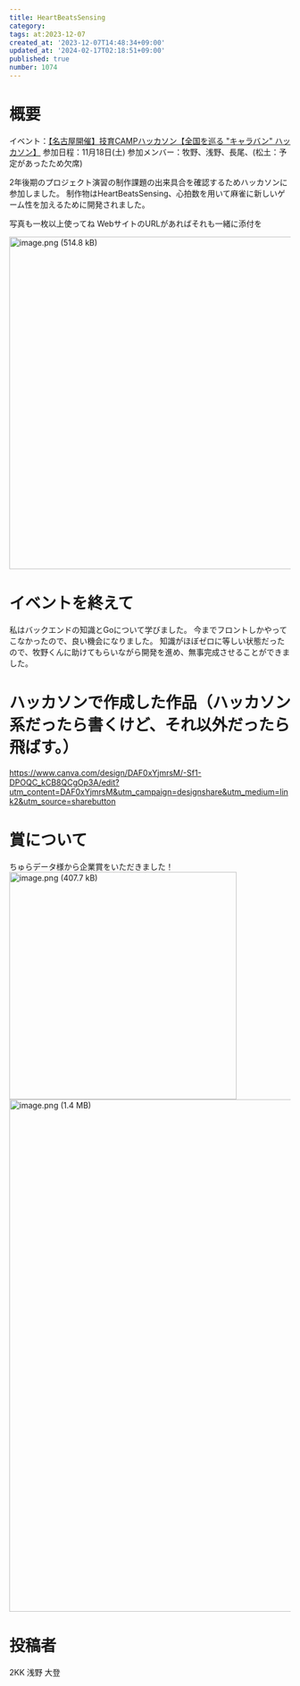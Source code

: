```yaml
---
title: HeartBeatsSensing
category:
tags: at:2023-12-07
created_at: '2023-12-07T14:48:34+09:00'
updated_at: '2024-02-17T02:18:51+09:00'
published: true
number: 1074
---
```


# 概要
イベント：[【名古屋開催】技育CAMPハッカソン【全国を巡る "キャラバン" ハッカソン】](https://talent.supporterz.jp/events/4ddfd4e3-55ce-4667-b53f-fa8bbbafd3e8/)
参加日程：11月18日(土)
参加メンバー：牧野、浅野、長尾、(松土：予定があったため欠席)

2年後期のプロジェクト演習の制作課題の出来具合を確認するためハッカソンに参加しました。
制作物はHeartBeatsSensing、心拍数を用いて麻雀に新しいゲーム性を加えるために開発されました。


写真も一枚以上使ってね
WebサイトのURLがあればそれも一緒に添付を


<img width="595" alt="image.png (514.8 kB)" src="https://img.esa.io/uploads/production/attachments/19973/2024/02/17/137427/bd3791e5-90af-4144-b7ff-8edba6537510.png">


# イベントを終えて
私はバックエンドの知識とGoについて学びました。
今までフロントしかやってこなかったので、良い機会になりました。
知識がほぼゼロに等しい状態だったので、牧野くんに助けてもらいながら開発を進め、無事完成させることができました。


# ハッカソンで作成した作品（ハッカソン系だったら書くけど、それ以外だったら飛ばす。）

https://www.canva.com/design/DAF0xYjmrsM/-Sf1-DPOQC_kCB8QCgOp3A/edit?utm_content=DAF0xYjmrsM&utm_campaign=designshare&utm_medium=link2&utm_source=sharebutton

# 賞について
ちゅらデータ様から企業賞をいただきました！
<img width="407" alt="image.png (407.7 kB)" src="https://img.esa.io/uploads/production/attachments/19973/2024/02/17/137427/ccded485-5c37-4bb2-a772-4cdf8a6176e8.png">
<img width="917" alt="image.png (1.4 MB)" src="https://img.esa.io/uploads/production/attachments/19973/2024/02/17/137427/40b7de09-e8f7-4c90-bd0a-7f8c055d10fa.png">

# 投稿者
2KK 浅野 大登
